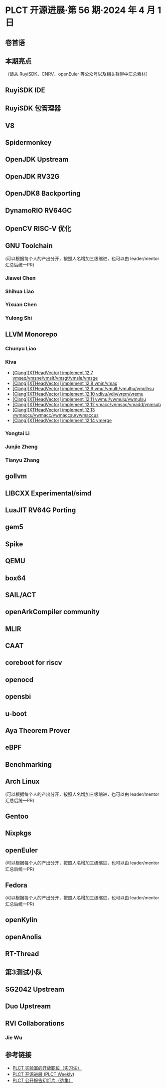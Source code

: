 # PLCT 开源进展·第 56 期·2024 年 4 月 1 日

## 卷首语


## 本期亮点

（请从 RuyiSDK、CNRV、openEuler 等公众号以及相关群聊中汇总素材）

## RuyiSDK IDE

## RuyiSDK 包管理器

## V8

## Spidermonkey

## OpenJDK Upstream

## OpenJDK RV32G

## OpenJDK8 Backporting

## DynamoRIO RV64GC

## OpenCV RISC-V 优化

## GNU Toolchain

(可以根据每个人的产出分开，按照人名增加三级缩进，也可以由 leader/mentor 汇总后统一PR)

### Jiawei Chen

### Shihua Liao

### Yixuan Chen

### Yulong Shi

## LLVM Monorepo

### Chunyu Liao

### Kiva

- [[Clang][XTHeadVector] implement 12.7 vmseq/vmsne/vmslt/vmsgt/vmsle/vmsge](https://github.com/ruyisdk/llvm-project/pull/78)
- [[Clang][XTHeadVector] implement 12.8 vmin/vmax](https://github.com/ruyisdk/llvm-project/pull/79)
- [[Clang][XTHeadVector] implement 12.9 vmul/vmulh/vmulhu/vmulhsu](https://github.com/ruyisdk/llvm-project/pull/80)
- [[Clang][XTHeadVector] implement 12.10 vdivu/vdiv/vrem/vremu](https://github.com/ruyisdk/llvm-project/pull/81)
- [[Clang][XTHeadVector] implement 12.11 vwmul/vwmulu/vwmulsu](https://github.com/ruyisdk/llvm-project/pull/83)
- [[Clang][XTHeadVector] implement 12.12 vmacc/vnmsac/vmadd/vnmsub](https://github.com/ruyisdk/llvm-project/pull/84)
- [[Clang][XTHeadVector] implement 12.13 vwmaccu/vwmacc/vwmaccsu/vwmaccus](https://github.com/ruyisdk/llvm-project/pull/87)
- [[Clang][XTHeadVector] implement 12.14 vmerge](https://github.com/ruyisdk/llvm-project/pull/88)

### Yongtai Li

### Junjie Zheng

### Tianyu Zhang

## gollvm

## LIBCXX Experimental/simd

## LuaJIT RV64G Porting

## gem5

## Spike

## QEMU

## box64

## SAIL/ACT

## openArkCompiler community

## MLIR

## CAAT

## coreboot for riscv

## openocd

## opensbi

## u-boot

## Aya Theorem Prover

## eBPF

## Benchmarking

## Arch Linux

(可以根据每个人的产出分开，按照人名增加三级缩进，也可以由 leader/mentor 汇总后统一PR)

## Gentoo

## Nixpkgs

## openEuler

(可以根据每个人的产出分开，按照人名增加三级缩进，也可以由 leader/mentor 汇总后统一PR)

## Fedora

(可以根据每个人的产出分开，按照人名增加三级缩进，也可以由 leader/mentor 汇总后统一PR)

## openKylin

## openAnolis

## RT-Thread

## 第3测试小队

## SG2042 Upstream

## Duo Upstream

## RVI Collaborations

### Jie Wu

## 参考链接

- [PLCT 实验室的开放职位（实习生）](https://github.com/plctlab/weloveinterns/blob/master/open-internships.md)
- [PLCT 开源进展 (PLCT Weekly)](https://github.com/plctlab/PLCT-Weekly)
- [PLCT 公开报告幻灯片（选集）](https://github.com/plctlab/PLCT-Open-Reports)
